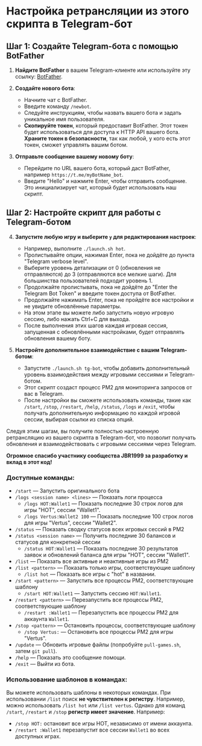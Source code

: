 # Настройка ретрансляции из этого скрипта в Telegram-бот

## Шаг 1: Создайте Telegram-бота с помощью BotFather

1. **Найдите BotFather** в вашем Telegram-клиенте или используйте эту ссылку: [BotFather](https://t.me/botfather).

2. **Создайте нового бота**:
   - Начните чат с BotFather.
   - Введите команду `/newbot`.
   - Следуйте инструкциям, чтобы назвать вашего бота и задать уникальное имя пользователя.
   - **Скопируйте токен**, который предоставит BotFather. Этот токен будет использоваться для доступа к HTTP API вашего бота. **Храните токен в безопасности**, так как любой, у кого есть этот токен, сможет управлять вашим ботом.

3. **Отправьте сообщение вашему новому боту**:
   - Перейдите по URL вашего бота, который даст BotFather, например `https://t.me/myBotName_bot`.
   - Введите "Hello" и нажмите Enter, чтобы отправить сообщение. Это инициализирует чат, который будет использовать наш скрипт.

## Шаг 2: Настройте скрипт для работы с Telegram-ботом

4. **Запустите любую игру и выберите `y` для редактирования настроек**:
   - Например, выполните `./launch.sh hot`.
   - Пролистывайте опции, нажимая Enter, пока не дойдёте до пункта "Telegram verbose level".
   - Выберите уровень детализации от 0 (обновления не отправляются) до 3 (отправляются все мелкие шаги). Для большинства пользователей подходит уровень 1.
   - Продолжайте пролистывать, пока не дойдёте до "Enter the Telegram Bot Token" и введите токен доступа от BotFather.
   - Продолжайте нажимать Enter, пока не пройдёте все настройки и не увидите обновлённые параметры.
   - На этом этапе вы можете либо запустить новую игровую сессию, либо нажать Ctrl+C для выхода.
   - После выполнения этих шагов каждая игровая сессия, запущенная с обновлёнными настройками, будет отправлять обновления вашему боту.

5. **Настройте дополнительное взаимодействие с вашим Telegram-ботом**:
   - Запустите `./launch.sh tg-bot`, чтобы добавить дополнительный уровень взаимодействия между игровыми сессиями и Telegram-ботом.
   - Этот скрипт создаст процесс PM2 для мониторинга запросов от вас в Telegram.
   - После настройки вы сможете использовать команды, такие как `/start`, `/stop`, `/restart`, `/help`, `/status`, `/logs` и `/exit`, чтобы получать дополнительную информацию по каждой игровой сессии, выбирая ссылки из списка опций.

Следуя этим шагам, вы получите полностью настроенную ретрансляцию из вашего скрипта в Telegram-бот, что позволит получать обновления и взаимодействовать с игровыми сессиями через Telegram.

**Огромное спасибо участнику сообщества JBR1999 за разработку и вклад в этот код!**

### Доступные команды:

- `/start` — Запустить оригинального бота  
- `/logs <session name> <lines>` — Показать логи процесса  
  - `/logs HOT:Wallet1` — Показать последние 30 строк логов для игры "HOT", сессии "Wallet1".  
  - `/logs Vertus:Wallet2 100` — Показать последние 100 строк логов для игры "Vertus", сессии "Wallet2".  
- `/status` — Показать сводку статусов всех игровых сессий в PM2  
- `/status <session name>` — Получить последние 30 балансов и статусов для конкретной сессии  
  - `/status HOT:Wallet1` — Показать последние 30 результатов заявок и обновлений баланса для игры "HOT", сессии "Wallet1".  
- `/list` — Показать все активные и неактивные игры из PM2  
- `/list <pattern>` — Показать только игры, соответствующие шаблону  
  - `/list hot` — Показать все игры с "hot" в названии.  
- `/start <pattern>` — Запустить все процессы PM2, соответствующие шаблону  
  - `/start HOT:Wallet1` — Запустить сессию `HOT:Wallet1`.  
- `/restart <pattern>` — Перезапустить все процессы PM2, соответствующие шаблону  
  - `/restart :Wallet1` — Перезапустить все процессы PM2 для аккаунта `Wallet1`.  
- `/stop <pattern>` — Остановить процессы, соответствующие шаблону  
  - `/stop Vertus:` — Остановить все процессы PM2 для игры "Vertus".  
- `/update` — Обновить игровые файлы (попробуйте `pull-games.sh`, затем `git pull`).  
- `/help` — Показать это сообщение помощи.  
- `/exit` — Выйти из бота.

### Использование шаблонов в командах:

Вы можете использовать шаблоны в некоторых командах. При использовании `/list` поиск **не чувствителен к регистру**. Например, можно использовать `/list hot` или `/list vertus`. Однако для команд `/start`, `/restart` и `/stop` **регистр имеет значение**. Например:

- `/stop HOT:` остановит все игры HOT, независимо от имени аккаунта.  
- `/restart :Wallet1` перезапустит все сессии `Wallet1` во всех доступных играх.